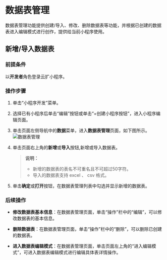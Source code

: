 # 数据表管理
数据表管理功能提供创建/导入、修改、删除数据表等功能，并根据已创建的数据表进入编辑模式进行创作，提供给当前小程序使用。

## 新增/导入数据表
### 前提条件
以**开发者**角色登录云扩小程序。
### 操作步骤
1. 单击“小程序开发”菜单。
2. 选择已有小程序后单击“编辑”按钮或单击“+创建小程序按钮”，进入小程序编辑页面。
3. 单击页面左侧导航中的**数据**菜单，进入**数据表管理**页面，如下图所示。
![数据表管理](https://docimages.blob.core.chinacloudapi.cn/images/Kris/AppsV2/tablemanagement20201207.png)


4. 单击页面右上角的**新增**或**导入**按钮,新增或导入数据表。

   > **说明：**
   > - 新增的数据表的表名不可重名且不可超过50字符。
   > - 导入的数据表支持 excel 、 csv 格式。

5. 单击**确定**或**打开**按钮，在数据表管理列表中勾选并显示新增的数据表。

### 后续操作

- **修改数据表基本信息**：在数据表管理页面，单击“操作”栏中的“编辑”，可以修改数据表的基本信息。

- **删除数据表**：在数据表管理页面，单击“操作”栏中的“删除”，可以删除已创建的数据表。

- **进入数据表编辑模式**：在数据表管理页面，单击页面左上角的“进入编辑模式”，可进入数据表编辑模式进行编辑具体表详情操作。

